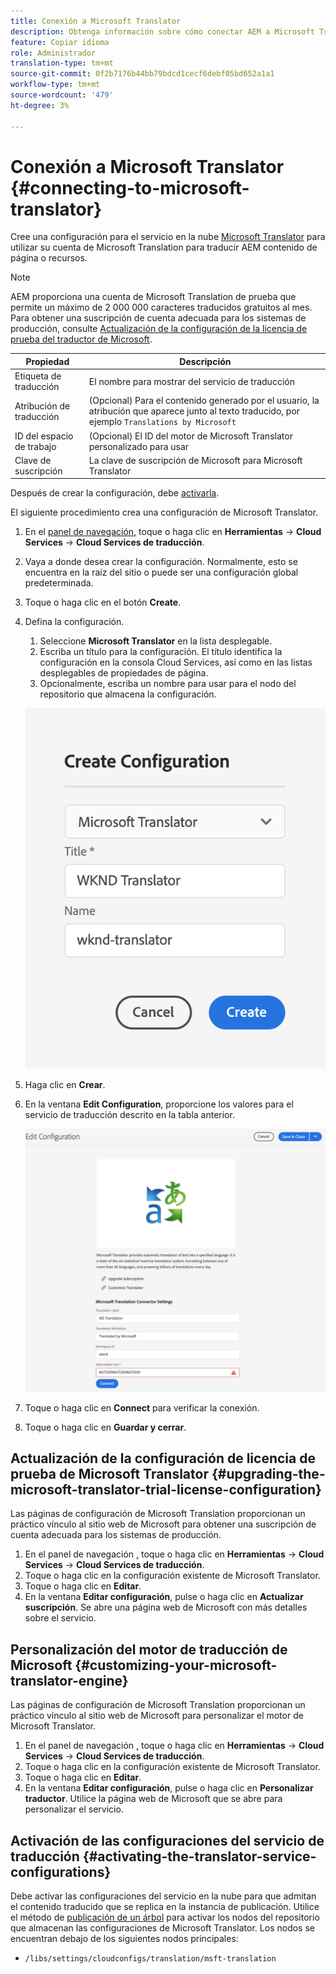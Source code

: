 ```yaml
---
title: Conexión a Microsoft Translator
description: Obtenga información sobre cómo conectar AEM a Microsoft Translator de forma predeterminada para automatizar el flujo de trabajo de traducción.
feature: Copiar idioma
role: Administrador
translation-type: tm+mt
source-git-commit: 0f2b7176b44bb79bdcd1cecf6debf05bd652a1a1
workflow-type: tm+mt
source-wordcount: '479'
ht-degree: 3%

---
```



# Conexión a Microsoft Translator {#connecting-to-microsoft-translator}

Cree una configuración para el servicio en la nube [Microsoft Translator](https://hub.microsofttranslator.com) para utilizar su cuenta de Microsoft Translation para traducir AEM contenido de página o recursos.

>[!NOTE]
>
>AEM proporciona una cuenta de Microsoft Translation de prueba que permite un máximo de 2 000 000 caracteres traducidos gratuitos al mes. Para obtener una suscripción de cuenta adecuada para los sistemas de producción, consulte [Actualización de la configuración de la licencia de prueba del traductor de Microsoft](#upgrading-the-microsoft-translator-trial-license-configuration).

| Propiedad | Descripción |
|---|---|
| Etiqueta de traducción | El nombre para mostrar del servicio de traducción |
| Atribución de traducción | (Opcional) Para el contenido generado por el usuario, la atribución que aparece junto al texto traducido, por ejemplo `Translations by Microsoft` |
| ID del espacio de trabajo | (Opcional) El ID del motor de Microsoft Translator personalizado para usar |
| Clave de suscripción | La clave de suscripción de Microsoft para Microsoft Translator |

Después de crear la configuración, debe [activarla](#activating-the-translator-service-configurations).

El siguiente procedimiento crea una configuración de Microsoft Translator.

1. En el [panel de navegación,](/help/sites-cloud/authoring/getting-started/basic-handling.md#first-steps) toque o haga clic en **Herramientas** -> **Cloud Services** -> **Cloud Services de traducción**.
1. Vaya a donde desea crear la configuración. Normalmente, esto se encuentra en la raíz del sitio o puede ser una configuración global predeterminada.
1. Toque o haga clic en el botón **Create**.
1. Defina la configuración.
   1. Seleccione **Microsoft Translator** en la lista desplegable.
   1. Escriba un título para la configuración. El título identifica la configuración en la consola Cloud Services, así como en las listas desplegables de propiedades de página.
   1. Opcionalmente, escriba un nombre para usar para el nodo del repositorio que almacena la configuración.

   ![Crear configuración de traducción](../assets/create-translation-config.png)

1. Haga clic en **Crear**.
1. En la ventana **Edit Configuration**, proporcione los valores para el servicio de traducción descrito en la tabla anterior.

   ![Editar configuración de traducción](../assets/edit-translation-config.png)

1. Toque o haga clic en **Connect** para verificar la conexión.
1. Toque o haga clic en **Guardar y cerrar**.

## Actualización de la configuración de licencia de prueba de Microsoft Translator {#upgrading-the-microsoft-translator-trial-license-configuration}

Las páginas de configuración de Microsoft Translation proporcionan un práctico vínculo al sitio web de Microsoft para obtener una suscripción de cuenta adecuada para los sistemas de producción.

1. En el panel de navegación [,](/help/sites-cloud/authoring/getting-started/basic-handling.md#first-steps) toque o haga clic en **Herramientas** -> **Cloud Services** -> **Cloud Services de traducción**.
1. Toque o haga clic en la configuración existente de Microsoft Translator.
1. Toque o haga clic en **Editar**.
1. En la ventana **Editar configuración**, pulse o haga clic en **Actualizar suscripción**. Se abre una página web de Microsoft con más detalles sobre el servicio.

## Personalización del motor de traducción de Microsoft {#customizing-your-microsoft-translator-engine}

Las páginas de configuración de Microsoft Translation proporcionan un práctico vínculo al sitio web de Microsoft para personalizar el motor de Microsoft Translator.

1. En el panel de navegación [,](/help/sites-cloud/authoring/getting-started/basic-handling.md#first-steps) toque o haga clic en **Herramientas** -> **Cloud Services** -> **Cloud Services de traducción**.
1. Toque o haga clic en la configuración existente de Microsoft Translator.
1. Toque o haga clic en **Editar**.
1. En la ventana **Editar configuración**, pulse o haga clic en **Personalizar traductor**. Utilice la página web de Microsoft que se abre para personalizar el servicio.

## Activación de las configuraciones del servicio de traducción {#activating-the-translator-service-configurations}

Debe activar las configuraciones del servicio en la nube para que admitan el contenido traducido que se replica en la instancia de publicación. Utilice el método de [publicación de un árbol](/help/sites-cloud/authoring/fundamentals/publishing-pages.md#publishing-and-unpublishing-a-tree) para activar los nodos del repositorio que almacenan las configuraciones de Microsoft Translator. Los nodos se encuentran debajo de los siguientes nodos principales:

* `/libs/settings/cloudconfigs/translation/msft-translation`
